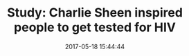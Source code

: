 ---
_external_link: https://www.dailymail.co.uk/health/article-4516738/The-Charlie-Sheen-effect-HIV.html
archived_url: https://web.archive.org/web/20210616054026/https://www.dailymail.co.uk/health/article-4516738/The-Charlie-Sheen-effect-HIV.html
article: 'Researchers at San Diego State University have published a study showing
  Sheen''s TV appearance sparked an uptick with rates of people getting at-home HIV
  tests - reaching a record high. Pictured: last month Charlie Sheen saved lives by
  revealing that he is HIV positive, a study claims. On November 17, 2015, the actor
  publicly disclosed his HIV status on NBC''s Today Show. Last year, researchers at
  San Diego State University published a study showing Sheen''s TV appearance sparked
  millions of online searches for HIV prevention and testing. Now, they have taken
  that research a step further, showing there was also an uptick with rates of people
  getting at-home rapid HIV tests - reaching a record high. The team collected data
  on weekly sales of OraQuick, the only rapid in-home HIV test kit available in the
  United States, to investigate whether Internet queries (based on Google Trends data
  on searches with ''test,'' ''tests,'' or ''testing'' and ''HIV'') could be correlated
  with any uptick in HIV testing. ''Our strategy allowed us to provide a real-world
  estimation of the "Charlie Sheen effect" on HIV prevention and contrast that effect
  with our past formative assessment using Internet searches,'' said study coauthor
  Eric Leas. The week of Sheen''s disclosure coincided with a near doubling in OraQuick
  sales, which reached an all-time high. Sales remained significantly higher for the
  following three weeks, with 8,225 more sales than expected. ''In absolute terms,
  it''s hard to appreciate the magnitude of Sheen''s disclosure,'' added study coauthor
  Benjamin Althouse, research scientist with the Institute of Disease Modeling. ''However,
  when we compared Sheen''s disclosure to other traditional awareness campaigns the
  "Charlie Sheen effect" is astonishing.'' OraQuick sales in the time period around
  Sheen''s disclosure were nearly eight times greater than sales around World Aids
  Day, one of the most well-known and longest-running HIV prevention awareness events.
  The week of Sheen''s disclosure coincided with a near doubling in OraQuick sales,
  which reached an all-time high. Sales remained significantly higher for the following
  three weeks, with 8,225 more sales than expected. Pictured: the chart from the study
  of OraQuick sales The team''s most significant takeaway, however, is that these
  findings reinforce their past analyses of Google search data. Using Internet searches
  alone the team was able to predict HIV testing sales within seven percent for any
  given weeks. ''Public health leaders are often cautious, choosing to wait for traditional
  data instead of taking reasonable action in response to novel data, like Internet
  searches,'' Ayers said. ''Our findings underscore the value of big media data for
  yielding rapid intelligence to make public health actionable and more responsive
  to the public it serves.'' Study coauthor Mark Dredze, a Johns Hopkins University
  computer scientist, added that ''public health must ready itself for the next Sheen-like
  event by embracing big media data for decision making.'' said. Still, it may be
  the window has not fully closed on the Charlie Sheen effect, he said. ''Our findings
  build on earlier studies that suggest empathy is easier to motivate others when
  the empathy is targeted toward an individual versus a group'' said coauthor Jon-Patrick
  Allem, research scientist with the University of Southern California Keck School
  of Medicine. ''It is easy to imagine that a single individual, like Sheen, disclosing
  his HIV status may be more compelling and motivating for people than an unnamed
  mass of individuals or a lecture from public health leaders.'' Since his diagnosis,
  Sheen has been vocal about treatment options and side effects. At first, the star
  started on anti-retroviral therapy, the standard treatment for HIV. But in early
  2016, months after his public announcement, he joined a Phase III clinical trial
  for an experimental weekly injection called PRO-140. From day one he has gushed
  about its effects. On numerous occasions, he has told Daily Mail Online that he
  felt an emotional and physical transformation when he switched from ''that cocktail
  of drugs'' to his weekly treatment. And earlier this month he addressed why he was
  motivated to try an unapproved treatment - revealing his old HIV medication left
  him with ''borderline dementia''. Speaking to Daily Mail Online, Sheen said he did
  not have symptoms of dementia until he started taking his first regime of drugs
  to suppress his HIV. But those symptoms disappeared after he joined the PRO-140
  trial. His words came as the drug, which ended its successful phase III clinical
  trial early this year, is now being assessed for FDA approval. Sheen told the Mail
  he ''is feeling fantastic now!'''
date: '2017-05-18 15:44:44'
description: Researchers at San Diego State University have published a study showing
  Sheen's TV appearance sparked an uptick with rates of people getting at-home HIV
  tests - reaching a record high.
headline: 'Study: Charlie Sheen inspired people to get tested for HIV'
image:
  focal_point: Smart
original_url: https://www.dailymail.co.uk/health/article-4516738/The-Charlie-Sheen-effect-HIV.html
outline_html: <p>We're sorry, but this URL is not supported by Outline</p><br><br><br><br><br><br><br><br>
outline_img: https://www.google.com/s2/favicons?domain=outline.com
publication: Mail Online
summary: 'Pictured: last monthCharlie Sheen saved lives by revealing that he is HIV
  positive, a study claims. Last year, researchers at San Diego State University published
  a study showing Sheen''s TV appearance sparked millions of online searches for HIV
  prevention and testing. The week of Sheen''s disclosure coincided with a near...'
title: 'Study: Charlie Sheen inspired people to get tested for HIV'

---